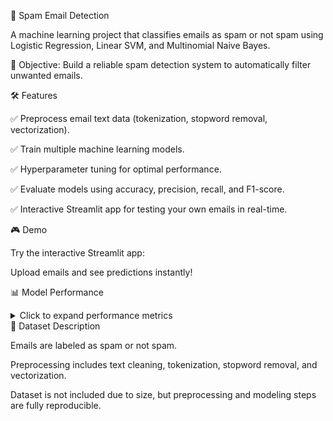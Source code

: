 📧 Spam Email Detection

A machine learning project that classifies emails as spam or not spam using Logistic Regression, Linear SVM, and Multinomial Naive Bayes.

🚀 Objective: Build a reliable spam detection system to automatically filter unwanted emails.

🛠️ Features

✅ Preprocess email text data (tokenization, stopword removal, vectorization).

✅ Train multiple machine learning models.

✅ Hyperparameter tuning for optimal performance.

✅ Evaluate models using accuracy, precision, recall, and F1-score.

✅ Interactive Streamlit app for testing your own emails in real-time.

🎮 Demo

Try the interactive Streamlit app:


Upload emails and see predictions instantly!

📊 Model Performance
<details> <summary>Click to expand performance metrics</summary>
Model	Test Accuracy
Logistic Regression	97.66%
Linear SVM	97.80%
Multinomial Naive Bayes	97.06%

Note: Detailed classification reports and confusion matrices are available in the notebook.

</details>
📂 Dataset Description

Emails are labeled as spam or not spam.

Preprocessing includes text cleaning, tokenization, stopword removal, and vectorization.

Dataset is not included due to size, but preprocessing and modeling steps are fully reproducible.
